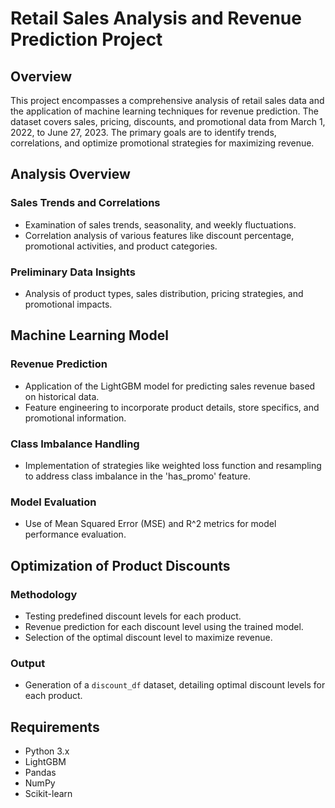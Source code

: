 # Retail Sales Analysis and Revenue Prediction Project

## Overview

This project encompasses a comprehensive analysis of retail sales data and the application of machine learning techniques for revenue prediction. The dataset covers sales, pricing, discounts, and promotional data from March 1, 2022, to June 27, 2023. The primary goals are to identify trends, correlations, and optimize promotional strategies for maximizing revenue.

## Analysis Overview

### Sales Trends and Correlations
- Examination of sales trends, seasonality, and weekly fluctuations.
- Correlation analysis of various features like discount percentage, promotional activities, and product categories.

### Preliminary Data Insights
- Analysis of product types, sales distribution, pricing strategies, and promotional impacts.

## Machine Learning Model

### Revenue Prediction
- Application of the LightGBM model for predicting sales revenue based on historical data.
- Feature engineering to incorporate product details, store specifics, and promotional information.

### Class Imbalance Handling
- Implementation of strategies like weighted loss function and resampling to address class imbalance in the 'has_promo' feature.

### Model Evaluation
- Use of Mean Squared Error (MSE) and R^2 metrics for model performance evaluation.

## Optimization of Product Discounts

### Methodology
- Testing predefined discount levels for each product.
- Revenue prediction for each discount level using the trained model.
- Selection of the optimal discount level to maximize revenue.

### Output
- Generation of a `discount_df` dataset, detailing optimal discount levels for each product.


## Requirements

- Python 3.x
- LightGBM
- Pandas
- NumPy
- Scikit-learn